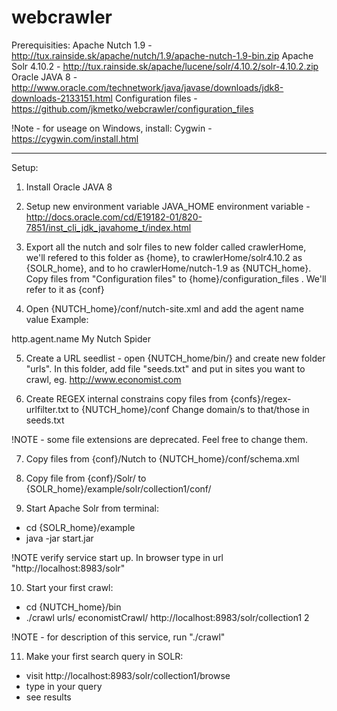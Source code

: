 webcrawler
==========

Prerequisities:
Apache Nutch 1.9 - http://tux.rainside.sk/apache/nutch/1.9/apache-nutch-1.9-bin.zip
Apache Solr 4.10.2 - http://tux.rainside.sk/apache/lucene/solr/4.10.2/solr-4.10.2.zip
Oracle JAVA 8 - http://www.oracle.com/technetwork/java/javase/downloads/jdk8-downloads-2133151.html
Configuration files - https://github.com/jkmetko/webcrawler/configuration_files

!Note - for useage on Windows, install:
Cygwin - https://cygwin.com/install.html

____________________

Setup:
1) Install Oracle JAVA 8

2) Setup new environment variable JAVA_HOME environment variable -  http://docs.oracle.com/cd/E19182-01/820-7851/inst_cli_jdk_javahome_t/index.html

3) Export all the nutch and solr files to new folder called crawlerHome, we'll refered to this folder as {home}, to crawlerHome/solr4.10.2 as {SOLR_home}, and to ho crawlerHome/nutch-1.9 as {NUTCH_home}.
Copy files from "Configuration files" to {home}/configuration_files . We'll refer to it as {conf}

4) Open {NUTCH_home}/conf/nutch-site.xml and add the agent name value
Example:
<property>
 <name>http.agent.name</name>
 <value>My Nutch Spider</value>
</property>

5) Create a URL seedlist - open {NUTCH_home/bin/} and create new folder "urls". In this folder, add file "seeds.txt" and put in sites you want to crawl, eg. http://www.economist.com

6) Create REGEX internal constrains
copy files from {confs}/regex-urlfilter.txt to {NUTCH_home}/conf
Change domain/s to that/those in seeds.txt

!NOTE - some file extensions are deprecated. Feel free to change them.

7) Copy files from {conf}/Nutch to {NUTCH_home}/conf/schema.xml

8) Copy file from {conf}/Solr/ to {SOLR_home}/example/solr/collection1/conf/

9) Start Apache Solr from terminal:
  - cd {SOLR_home}/example
  - java -jar start.jar

!NOTE verify service start up. In browser type in url "http://localhost:8983/solr"

10) Start your first crawl:
  - cd {NUTCH_home}/bin
  - ./crawl urls/ economistCrawl/ http://localhost:8983/solr/collection1 2

!NOTE - for description of this service, run "./crawl"

11) Make your first search query in SOLR:
  - visit http://localhost:8983/solr/collection1/browse
  - type in your query
  - see results


